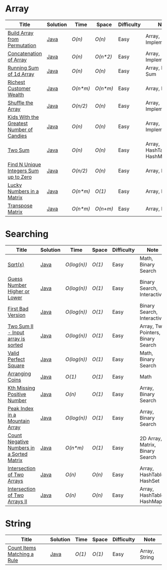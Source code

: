 # Array
|  Title                                                                                                                         | Solution                                                                                                          | Time              | Space                   | Difficulty           | Note                                 |
|  ----------------------------------------------------------------------------------------------------------------------------- | ----------------------------------------------------------------------------------------------------------------- | ----------------- | ------------------------| ---------------------| -------------------------------------|
|  [Build Array from Permutation](https://leetcode.com/problems/build-array-from-permutation/)                                   | [Java](./Arrays/Build-Array-from-Permutation.java)                                                                | _O(n)_            | _O(n)_                  | Easy                 | Array, Implementation                |
|  [Concatenation of Array](https://leetcode.com/problems/concatenation-of-array/)                                               | [Java](./Arrays/Concatenation-of-Array.java)                                                                      | _O(n)_            | _O(n*2)_                | Easy                 | Array, Implementation                |
|  [Running Sum of 1d Array](https://leetcode.com/problems/running-sum-of-1d-array/)                                             | [Java](./Arrays/Running-sum-of-1d-array.java)                                                                     | _O(n)_            | _O(n)_                  | Easy                 | Array, Prefix Sum                    |
|  [Richest Customer Wealth](https://leetcode.com/problems/richest-customer-wealth/)                                             | [Java](./Arrays/Richest-Customer-Wealth.java)                                                                     | _O(n*m)_          | _O(n*m)_                | Easy                 | Array, Matrix                        |
|  [Shuffle the Array](https://leetcode.com/problems/shuffle-the-array/)                                                         | [Java](./Arrays/Shuffle-the-Array.java)                                                                           | _O(n/2)_          | _O(n)_                  | Easy                 | Array, Implementation                |
|  [Kids With the Greatest Number of Candies](https://leetcode.com/problems/kids-with-the-greatest-number-of-candies/)           | [Java](./Arrays/Kids-With-the-Greatest-Number-of-Candies.java)                                                    | _O(n)_            | _O(n)_                  | Easy                 | Array, Implementation                |
|  [Two Sum](https://leetcode.com/problems/two-sum/)                                                                             | [Java](./Arrays/Two-Sum.java)                                                                                     | _O(n)_            | _O(n)_                  | Easy                 | Array, HashTable, HashMap            |
|  [Find N Unique Integers Sum up to Zero](https://leetcode.com/problems/find-n-unique-integers-sum-up-to-zero/)                 | [Java](./Arrays/Find-N-Unique-Integers-Sum-up-to-Zero.java)                                                       | _O(n/2)_          | _O(n)_                  | Easy                 | Array, Math                          |
|  [Lucky Numbers in a Matrix](https://leetcode.com/problems/lucky-numbers-in-a-matrix/)                                         | [Java](./Arrays/Lucky-Numbers-in-a-Matrix.java)                                                                   | _O(n*m)_          | _O(1)_                  | Easy                 | Array, Matrix                        |
|  [Transpose Matrix](https://leetcode.com/problems/transpose-matrix/)                                                           | [Java](./Arrays/Transpose-Matrix.java)                                                                            | _O(n*m)_          | _O(n+m)_                | Easy                 | Array, Matrix                        |







# Searching
|  Title                                                                                                                         | Solution                                                                                                          | Time              | Space                    | Difficulty           | Note                                 |
|  ----------------------------------------------------------------------------------------------------------------------------- | ----------------------------------------------------------------------------------------------------------------- | ----------------- | ------------------------ | ---------------------| -------------------------------------|
|  [Sqrt(x)](https://leetcode.com/problems/sqrtx/)                                                                               | [Java](./Searching/Sqrt(x).java)                                                                                  | _O(log(n))_       | _O(1)_                   | Easy                 | Math, Binary Search                  |
|  [Guess Number Higher or Lower](https://leetcode.com/problems/guess-number-higher-or-lower/)                                   | [Java](./Searching/Guess-Number-Higher-or-Lower.java)                                                             | _O(log(n))_       | _O(1)_                   | Easy                 | Binary Search, Interactive           |
|  [First Bad Version](https://leetcode.com/problems/first-bad-version/)                                                         | [Java](./Searching/First-Bad-Version.java)                                                                        | _O(log(n))_       | _O(1)_                   | Easy                 | Binary Search, Interactive           |
|  [Two Sum II - Input array is sorted](https://leetcode.com/problems/two-sum-ii-input-array-is-sorted/)                         | [Java](./Searching/Two-Sum-II-Input-array-is-sorted.java)                                                         | _O(log(n))_       | _O(1)_                   | Easy                 | Array, Two Pointers, Binary Search   |
|  [Valid Perfect Square](https://leetcode.com/problems/valid-perfect-square/)                                                   | [Java](./Searching/Valid-Perfect-Square.java)                                                                     | _O(log(n))_       | _O(1)_                   | Easy                 | Math, Binary Search                  |
|  [Arranging Coins](https://leetcode.com/problems/arranging-coins/)                                                             | [Java](./Searching/Arranging-Coins.java)                                                                          | _O(1)_            | _O(1)_                   | Easy                 | Math                                 |
|  [Kth Missing Positive Number](https://leetcode.com/problems/kth-missing-positive-number/)                                     | [Java](./Searching/Kth-Missing-Positive-Number.java)                                                              | _O(n)_            | _O(1)_                   | Easy                 | Array, Binary Search                 |
|  [Peak Index in a Mountain Array](https://leetcode.com/problems/peak-index-in-a-mountain-array/)                               | [Java](./Searching/Peak-Index-in-a-Mountain-Array.java)                                                           | _O(log(n))_       | _O(1)_                   | Easy                 | Array, Binary Search                 |
|  [Count Negative Numbers in a Sorted Matrix](https://leetcode.com/problems/count-negative-numbers-in-a-sorted-matrix/)         | [Java](./Searching/Count-Negative-Numbers-in-a-Sorted-Matrix.java)                                                | _O(n*m)_          | _O(1)_                   | Easy                 | 2D Array, Matrix, Binary Search      |
|  [Intersection of Two Arrays](https://leetcode.com/problems/intersection-of-two-arrays/)                                       | [Java](./Searching/Intersection-of-Two-Arrays.java)                                                               | _O(n)_            | _O(n)_                   | Easy                 | Array, HashTable, HashSet            |
|  [Intersection of Two Arrays II](https://leetcode.com/problems/intersection-of-two-arrays-ii/)                                 | [Java](./Searching/Intersection-of-Two-Arrays-II.java)                                                            | _O(n)_            | _O(n)_                   | Easy                 | Array, HashTable, HashMap            |






# String
|  Title                                                                                                                         | Solution                                                                                                          | Time              | Space                    | Difficulty           | Note                                 |
|  ----------------------------------------------------------------------------------------------------------------------------- | ----------------------------------------------------------------------------------------------------------------- | ----------------- | ------------------------ | ---------------------| -------------------------------------|
|  [Count Items Matching a Rule](https://leetcode.com/problems/count-items-matching-a-rule/)                                     | [Java](./String/Count-Items-Matching-a-Rule.Java)                                                                 | _O(1)_            | _O(1)_                   | Easy                 | Array, String                        |